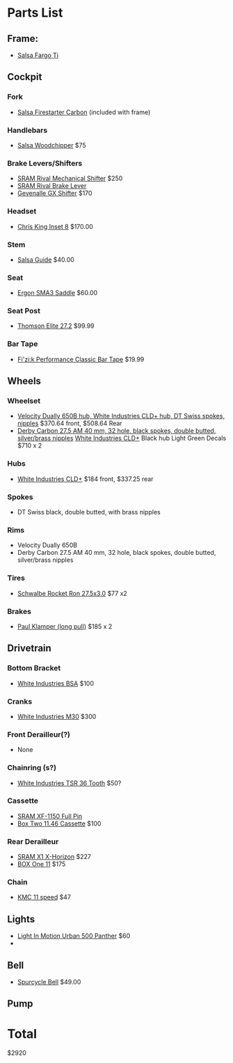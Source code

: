 # Parts List

## Frame:
* [Salsa Fargo Ti](http://salsacycles.com/bikes/fargo/2017_fargo_ti_frameset)

## Cockpit

### Fork
* [Salsa Firestarter Carbon](http://salsacycles.com/components/category/forks/firestarter_carbon_fork) (included with frame)

### Handlebars
* [Salsa Woodchipper](http://salsacycles.com/components/category/mountain_handlebars/woodchipper) $75

### Brake Levers/Shifters
* [SRAM Rival Mechanical Shifter](https://www.sram.com/sram/road/products/sram-rival-22-mechanical-shifters) $250
* [SRAM Rival Brake Lever](https://www.sram.com/sram/road/products/sram-rival-1-brake-lever)
* [Gevenalle GX Shifter](https://www.gevenalle.com/product/gx/) $170

### Headset
* [Chris King Inset 8](https://chrisking.com/products/218) $170.00

### Stem
* [Salsa Guide](http://salsacycles.com/components/category/stems/guide_stem) $40.00

### Seat
* [Ergon SMA3 Saddle](http://www.jensonusa.com/Bicycle-Saddles/Ergon-SMA3-MTB-All-Mountain-Saddle?cs=Black) $60.00

### Seat Post
* [Thomson Elite 27.2](http://www.jensonusa.com/Rigid-Posts/Thomson-Elite-Seatpost?cs=Black) $99.99

### Bar Tape
* [Fi'zi:k Performance Classic Bar Tape](http://www.jensonusa.com/Fizik-Performance-Bar-Tape?cs=Black,%20Soft%20Touch) $19.99

## Wheels

### Wheelset
* [Velocity Dually 650B hub, White Industries CLD+ hub, DT Swiss spokes, nipples](http://www.prowheelbuilder.com/checkout/cart/) $370.64 front, $508.64 Rear
* [Derby Carbon 27.5 AM 40 mm, 32 hole, black spokes, double butted, silver/brass nipples](http://www.wheelbuilder.com/custom-derby-mtb-front-wheel.html)
  [White Industries CLD+](http://www.whiteind.com/cld-boost) Black hub Light Green Decals $710 x 2
  
### Hubs
* [White Industries CLD+](http://www.whiteind.com/cld-boost) $184 front, $337.25 rear

### Spokes
* DT Swiss black, double butted, with brass nipples

### Rims
* Velocity Dually 650B
* Derby Carbon 27.5 AM 40 mm, 32 hole, black spokes, double butted, silver/brass nipples

### Tires
* [Schwalbe Rocket Ron 27.5x3.0](https://www.amazon.com/Schwalbe-Rocket-Ron-Tire-Snakeskin/dp/B0177ZXS1I) $77 x2

### Brakes
* [Paul Klamper (long pull)](https://paulcomp.com/shop/components/klamper/) $185 x 2

## Drivetrain

### Bottom Bracket
* [White Industries BSA](http://www.whiteind.com/bsa) $100

### Cranks
* [White Industries M30](http://www.whiteind.com/m30) $300

### Front Derailleur(?)
* None

### Chainring (s?)
* [White Industries TSR 36 Tooth](http://www.whiteind.com/tsr) $50?

### Cassette
* [SRAM XF-1150 Full Pin](https://www.sram.com/sram/mountain/products/xg-1150-full-pin-cassette)
* [Box Two 11.46 Cassette](http://www.boxcomponents.com/Box-Two-11-46-Cassette) $100

### Rear Derailleur
* [SRAM X1 X-Horizon](https://www.sram.com/sram/mountain/products/x1-x-horizon-rear-derailleur) $227
* [BOX One 11](http://www.boxcomponents.com/Box-One-11-Speed-Rear-Derailleur) $175

### Chain
* [KMC 11 speed](https://www.amazon.com/KMC-X11SL-Speed-Chain-Silver/dp/B001CN5M0W/) $47

## Lights
* [Light In Motion Urban 500 Panther](http://www.lightandmotion.com/choose-your-light/urban/urban-500-panther) $60
* 

## Bell
* [Spurcycle Bell](https://www.spurcycle.com/collections/all/products/better-bicycle-bell) $49.00

## Pump


# Total
$2920
